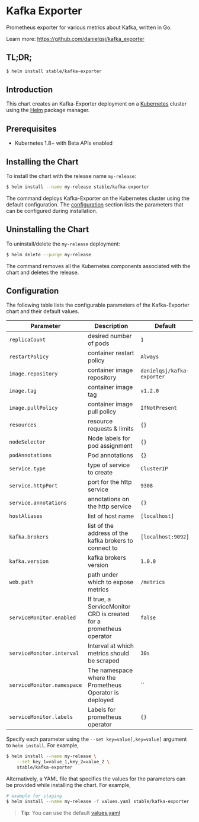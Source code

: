 # Kafka Exporter

Prometheus exporter for various metrics about Kafka, written in Go.

Learn more: https://github.com/danielqsj/kafka_exporter

## TL;DR;

```bash
$ helm install stable/kafka-exporter
```

## Introduction

This chart creates an Kafka-Exporter deployment on a [Kubernetes](http://kubernetes.io)
cluster using the [Helm](https://helm.sh) package manager.

## Prerequisites

- Kubernetes 1.8+ with Beta APIs enabled

## Installing the Chart

To install the chart with the release name `my-release`:

```bash
$ helm install --name my-release stable/kafka-exporter
```

The command deploys Kafka-Exporter on the Kubernetes cluster using the default configuration. The [configuration](#configuration) section lists the parameters that can be configured during installation.

## Uninstalling the Chart

To uninstall/delete the `my-release` deployment:

```bash
$ helm delete --purge my-release
```
The command removes all the Kubernetes components associated with the chart and deletes the release.

## Configuration

The following table lists the configurable parameters of the Kafka-Exporter chart and their default values.

Parameter | Description | Default
--- | --- | ---
`replicaCount` | desired number of pods | `1`
`restartPolicy` | container restart policy | `Always`
`image.repository` | container image repository | `danielqsj/kafka-exporter`
`image.tag` | container image tag | `v1.2.0`
`image.pullPolicy` | container image pull policy | `IfNotPresent`
`resources` | resource requests & limits | `{}`
`nodeSelector` | Node labels for pod assignment | `{}`
`podAnnotations` | Pod annotations | `{}` |
`service.type` | type of service to create | `ClusterIP`
`service.httpPort` | port for the http service | `9308`
`service.annotations` | annotations on the http service | `{}`
`hostAliases` | list of host name | `[localhost]`
`kafka.brokers` | list of the address of the kafka brokers to connect to | `[localhost:9092]`
`kafka.version` | kafka brokers version | `1.0.0`
`web.path` | path under which to expose metrics | `/metrics`
`serviceMonitor.enabled` | If true, a ServiceMonitor CRD is created for a prometheus operator | `false`
`serviceMonitor.interval` | Interval at which metrics should be scraped | `30s` 
`serviceMonitor.namespace` | The namespace where the Prometheus Operator is deployed | `` 
`serviceMonitor.labels` | Labels for prometheus operator | `{}`

Specify each parameter using the `--set key=value[,key=value]` argument to `helm install`. For example,

```bash
$ helm install --name my-release \
    --set key_1=value_1,key_2=value_2 \
    stable/kafka-exporter
```

Alternatively, a YAML file that specifies the values for the parameters can be provided while installing the chart. For example,

```bash
# example for staging
$ helm install --name my-release -f values.yaml stable/kafka-exporter
```

> **Tip**: You can use the default [values.yaml](values.yaml)
